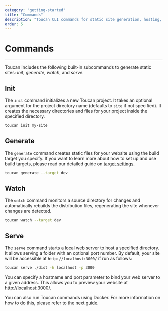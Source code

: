 ```yaml
---
category: "getting-started"
title: "Commands"
description: "Toucan CLI commands for static site generation, hosting, and deployment"
order: 5
---
```


# Commands
---

Toucan includes the following built-in subcommands to generate static sites: _init_, _generate_, _watch_, and _serve_.

## Init

The `init` command initializes a new Toucan project. It takes an optional argument for the project directory name (defaults to `site` if not specified). It creates the necessary directories and files for your project inside the specified directory.

```sh
toucan init my-site
```

## Generate

The `generate` command creates static files for your website using the build target you specify. If you want to learn more about how to set up and use build targets, please read our detailed guide on [target settings](/docs/getting-started/build-targets/).

```sh
toucan generate --target dev
```

## Watch

The `watch` command monitors a source directory for changes and automatically rebuilds the distribution files, regenerating the site whenever changes are detected.

```sh
toucan watch --target dev
```

## Serve

The `serve` command starts a local web server to host a specified directory. It allows serving a folder with an optional port number. By default, your site will be accessible at `http://localhost:3000/` if run as follows:

```sh
toucan serve ./dist -h localhost -p 3000
```

You can specify a hostname and port parameter to bind your web server to a given address. This allows you to preview your website at [http://localhost:3000/](http://localhost:3000/).

You can also run Toucan commands using Docker. For more information on how to do this, please refer to the [next guide](/docs/getting-started/docker/).
